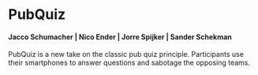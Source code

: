 # PubQuiz
#### Jacco Schumacher | Nico Ender | Jorre Spijker | Sander Schekman
PubQuiz is a new take on the classic pub quiz principle. Participants use their smartphones to answer questions and sabotage the opposing teams.
